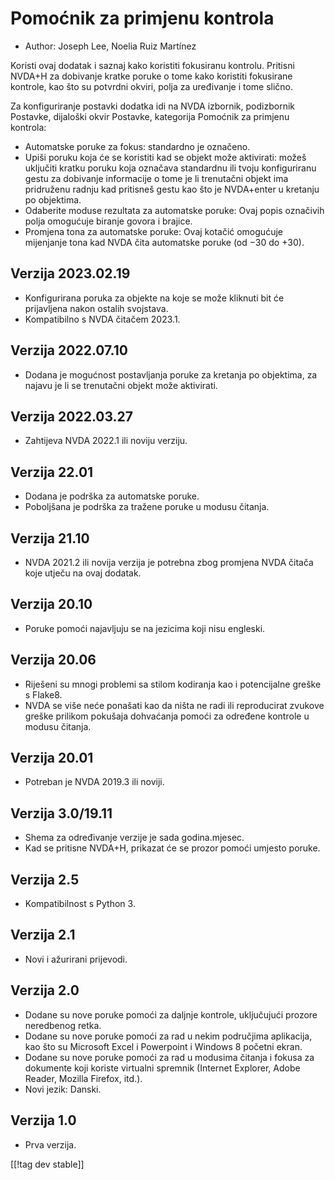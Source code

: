 # Pomoćnik za primjenu kontrola #

* Author: Joseph Lee, Noelia Ruiz Martínez

Koristi ovaj dodatak i saznaj kako koristiti fokusiranu kontrolu. Pritisni
NVDA+H za dobivanje kratke poruke o tome kako koristiti fokusirane kontrole,
kao što su potvrdni okviri, polja za uređivanje i tome slično.

Za konfiguriranje postavki dodatka idi na NVDA izbornik, podizbornik
Postavke, dijaloški okvir Postavke, kategorija Pomoćnik za primjenu
kontrola:

* Automatske poruke za fokus: standardno je označeno.
* Upiši poruku koja će se koristiti kad se objekt može aktivirati: možeš
  uključiti kratku poruku koja označava standardnu ili tvoju konfiguriranu
  gestu za dobivanje informacije o tome je li trenutačni objekt ima
  pridruženu radnju kad pritisneš gestu kao što je NVDA+enter u kretanju po
  objektima.
* Odaberite moduse rezultata za automatske poruke: Ovaj popis označivih
  polja omogućuje biranje govora i brajice.
* Promjena tona za automatske poruke: Ovaj kotačić omogućuje mijenjanje tona
  kad NVDA čita automatske poruke (od −30 do +30).

## Verzija 2023.02.19

* Konfigurirana poruka za objekte na koje se može kliknuti bit će
  prijavljena nakon ostalih svojstava.
* Kompatibilno s NVDA čitačem 2023.1.

## Verzija 2022.07.10

* Dodana je mogućnost postavljanja poruke za kretanja po objektima, za
  najavu je li se trenutačni objekt može aktivirati.

## Verzija 2022.03.27

* Zahtijeva NVDA 2022.1 ili noviju verziju.

## Verzija 22.01

* Dodana je podrška za automatske poruke.
* Poboljšana je podrška za tražene poruke u modusu čitanja.

## Verzija 21.10

* NVDA 2021.2 ili novija verzija je potrebna zbog promjena NVDA čitača koje
  utječu na ovaj dodatak.

## Verzija 20.10

* Poruke pomoći najavljuju se na jezicima koji nisu engleski.

## Verzija 20.06

* Riješeni su mnogi problemi sa stilom kodiranja kao i potencijalne greške s
  Flake8.
* NVDA se više neće ponašati kao da ništa ne radi ili reproducirat zvukove
  greške prilikom pokušaja dohvaćanja pomoći za određene kontrole u modusu
  čitanja.

## Verzija 20.01

* Potreban je NVDA 2019.3 ili noviji.

## Verzija 3.0/19.11

* Shema za određivanje verzije je sada godina.mjesec.
* Kad se pritisne NVDA+H, prikazat će se prozor pomoći umjesto poruke.

## Verzija 2.5

* Kompatibilnost s Python 3.

## Verzija 2.1

* Novi i ažurirani prijevodi.

## Verzija 2.0

* Dodane su nove poruke pomoći za daljnje kontrole, uključujući prozore
  neredbenog retka.
* Dodane su nove poruke pomoći za rad u nekim područjima aplikacija, kao što
  su Microsoft Excel i Powerpoint i Windows 8 početni ekran.
* Dodane su nove poruke pomoći za rad u modusima čitanja i fokusa za
  dokumente koji koriste virtualni spremnik (Internet Explorer, Adobe
  Reader, Mozilla Firefox, itd.).
* Novi jezik: Danski.

## Verzija 1.0

* Prva verzija.

[[!tag dev stable]]
